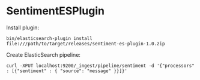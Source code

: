 # SentimentESPlugin

Install plugin:
```
bin/elasticsearch-plugin install file:///path/to/target/releases/sentiment-es-plugin-1.0.zip
```

Create ElasticSearch pipeline:
```
curl -XPUT localhost:9200/_ingest/pipeline/sentiment -d '{"processors" : [{"sentiment" : { "source": "message" }}]}'
```
